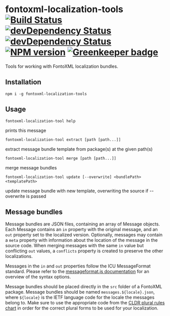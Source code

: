 # fontoxml-localization-tools  [![Build Status](https://travis-ci.org/FontoXML/fontoxml-localization-tools.svg?branch=master)](https://travis-ci.org/FontoXML/fontoxml-localization-tools) [![devDependency Status](https://david-dm.org/FontoXML/fontoxml-localization-tools/dev-status.svg)](https://david-dm.org/FontoXML/fontoxml-localization-tools#info=devDependencies) [![devDependency Status](https://david-dm.org/FontoXML/fontoxml-localization-tools/status.svg)](https://david-dm.org/FontoXML/fontoxml-localization-tools#info=dependencies) [![NPM version](https://badge.fury.io/js/fontoxml-localization-tools.svg)](http://badge.fury.io/js/fontoxml-localization-tools) [![Greenkeeper badge](https://badges.greenkeeper.io/FontoXML/fontoxml-localization-tools.svg)](https://greenkeeper.io/)


Tools for working with FontoXML localization bundles.

## Installation

	npm i -g fontoxml-localization-tools

## Usage

	fontoxml-localization-tool help

prints this message

	fontoxml-localization-tool extract [path [path...]]

extract message bundle template from package(s) at the given path(s)

	fontoxml-localization-tool merge [path [path...]]

merge message bundles

	fontoxml-localization-tool update [--overwrite] <bundlePath> <templatePath>

update message bundle with new template, overwriting the source if --overwrite is passed

## Message bundles

Message bundles are JSON files, containing an array of Message objects. Each Message contains an `in` property with the
original message, and an `out` property set to the localized version. Optionally, messages may contain a `meta`
property with information about the location of the message in the source code. When merging messages with the same `in`
value but conflicting `out` values, a `conflicts` property is created to preserve the other localizations.

Messages in the `in` and `out` properties follow the ICU MessageFormat standard. Please refer to the
[messageformat.js documentation][messageformat-docs] for an overview of the syntax options.

Message bundles should be placed directly in the `src` folder of a FontoXML package. Message bundles should be named
`messages.${locale}.json`, where `${locale}` is the IETF language code for the locale the messages belong to. Make sure
to use the appropriate code from the [CLDR plural rules chart][cldr-plural-table]
in order for the correct plural forms to be used for your localization.

[messageformat-docs]: https://messageformat.github.io/guide/
[cldr-plural-table]: http://www.unicode.org/cldr/charts/latest/supplemental/language_plural_rules.html
